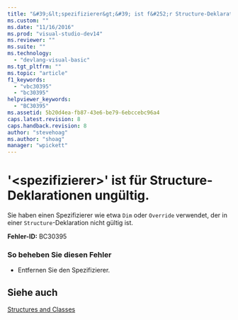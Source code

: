```yaml
---
title: "&#39;&lt;spezifizierer&gt;&#39; ist f&#252;r Structure-Deklarationen ung&#252;ltig. | Microsoft Docs"
ms.custom: ""
ms.date: "11/16/2016"
ms.prod: "visual-studio-dev14"
ms.reviewer: ""
ms.suite: ""
ms.technology: 
  - "devlang-visual-basic"
ms.tgt_pltfrm: ""
ms.topic: "article"
f1_keywords: 
  - "vbc30395"
  - "bc30395"
helpviewer_keywords: 
  - "BC30395"
ms.assetid: 5b20d4ea-fb87-43e6-be79-6ebccebc96a4
caps.latest.revision: 8
caps.handback.revision: 8
author: "stevehoag"
ms.author: "shoag"
manager: "wpickett"
---
```

# &#39;&lt;spezifizierer&gt;&#39; ist f&#252;r Structure-Deklarationen ung&#252;ltig.
Sie haben einen Spezifizierer wie etwa `Dim` oder `Override` verwendet, der in einer `Structure`\-Deklaration nicht gültig ist.  
  
 **Fehler\-ID:** BC30395  
  
### So beheben Sie diesen Fehler  
  
-   Entfernen Sie den Spezifizierer.  
  
## Siehe auch  
 [Structures and Classes](../../visual-basic/programming-guide/language-features/data-types/structures-and-classes.md)